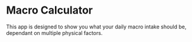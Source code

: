 # Macro Calculator
This app is designed to show you what your daily macro intake should be, dependant on multiple physical factors.